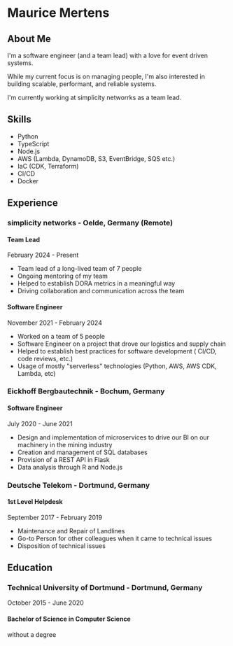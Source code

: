 # Maurice Mertens

## About Me

I'm a software engineer (and a team lead) with a love for event driven systems.


While my current focus is on managing people, I'm also interested in building scalable, performant, and reliable systems.


I'm currently working at simplicity networrks as a team lead.


## Skills

- Python
- TypeScript
- Node.js
- AWS (Lambda, DynamoDB, S3, EventBridge, SQS etc.)
- IaC (CDK, Terraform)
- CI/CD
- Docker

## Experience

### simplicity networks - Oelde, Germany (Remote)

#### Team Lead

February 2024 - Present

- Team lead of a long-lived team of 7 people
- Ongoing mentoring of my team
- Helped to establish DORA metrics in a meaningful way
- Driving collaboration and communication across the team

#### Software Engineer

November 2021 - February 2024

- Worked on a team of 5 people
- Software Engineer on a project that drove our logistics and supply chain
- Helped to establish best practices for software development ( CI/CD, code reviews, etc.)
- Usage of mostly "serverless" technologies (Python, AWS, AWS CDK, Lambda, etc)


### Eickhoff Bergbautechnik - Bochum, Germany

#### Software Engineer

July 2020 - June 2021

- Design and implementation of microservices to drive our BI on our machinery in the mining industry
- Creation and management of SQL databases
- Provision of a REST API in Flask
- Data analysis through R and Node.js


### Deutsche Telekom - Dortmund, Germany

#### 1st Level Helpdesk

September 2017 - February 2019

- Maintenance and Repair of Landlines
- Go-to Person for other colleagues when it came to technical issues
- Disposition of technical issues

## Education

### Technical University of Dortmund - Dortmund, Germany
October 2015 - June 2020
#### Bachelor of Science in Computer Science
without a degree
